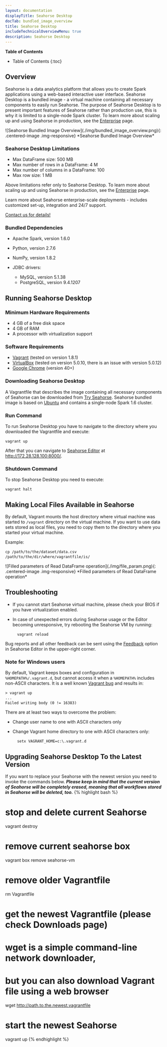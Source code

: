 ```yaml
---
layout: documentation
displayTitle: Seahorse Desktop
docTab: bundled_image_overview
title: Seahorse Desktop
includeTechnicalOverviewMenu: true
description: Seahorse Desktop
---
```



**Table of Contents**

* Table of Contents
{:toc}

## Overview

Seahorse is a data analytics platform that allows you to create Spark applications using a web-based interactive user interface.
Seahorse Desktop is a bundled image - a virtual machine containing all necessary components to easily run Seahorse.
The purpose of Seahorse Desktop is to present important features of Seahorse rather than
production use, this is why it is limited to a single-node Spark cluster.
To learn more about scaling up and using Seahorse in production, see the
<a href="https://seahorse.deepsense.io/enterprise.html">Enterprise</a> page.

<div class="centered-container" markdown="1">
  ![Seahorse Bundled Image Overview](./img/bundled_image_overview.png){: .centered-image .img-responsive}
  *Seahorse Bundled Image Overview*
</div>



### Seahorse Desktop Limitations

* Max DataFrame size: 500 MB
* Max number of rows in a DataFrame: 4 M
* Max number of columns in a DataFrame: 100
* Max row size: 1 MB

Above limitations refer only to Seahorse Desktop.
To learn more about scaling up and using Seahorse in production,
see the <a href="https://seahorse.deepsense.io/enterprise.html">Enterprise</a> page.


<div class="contact-block">
	<div class="contact-info">
		<p>Learn more about Seahorse enterprise-scale deployments
		- includes customized set-up, integration and 24/7 support.</p>
	</div>
	<div class="contact-block-container">
		<div class="contact-block-button">
			<a target="_blank" href="http://deepsense.io/about-us/contact/">
			Contact us for details!
			</a>
		</div>
	</div>
</div>

### Bundled Dependencies

* Apache Spark, version 1.6.0
* Python, version 2.7.6
* NumPy, version 1.8.2
* JDBC drivers:

    -   MySQL, version 5.1.38
    -   PostgreSQL, version 9.4.1207


## Running Seahorse Desktop

### Minimum Hardware Requirements
* 4 GB of a free disk space
* 4 GB of RAM
* A processor with virtualization support

### Software Requirements
* <a target="_blank" href="https://www.vagrantup.com/">Vagrant</a> (tested on version 1.8.1)
* <a target="_blank" href="https://www.virtualbox.org/">VirtualBox</a> (tested on version 5.0.10, there is an issue with version 5.0.12)
* <a target="_blank" href="https://www.google.com/chrome/">Google Chrome</a> (version 40+)

### Downloading Seahorse Desktop

A Vagrantfile that describes the image containing all necessary components of Seahorse can be downloaded from
<a target="_blank" href="https://seahorse.deepsense.io/downloads.html">Try Seahorse</a>.
Seahorse bundled image is based on <a target="_blank" href="http://www.ubuntu.com/">Ubuntu</a> and contains
a single-node Spark 1.6 cluster.

### Run Command
To run Seahorse Desktop you have to navigate to the directory where you downloaded the Vagrantfile and execute:

    vagrant up

After that you can navigate to <a target="_blank" href="{{ site.SEAHORSE_EDITOR_ADDRESS }}">Seahorse Editor</a>
at <a target="_blank" href="http://172.28.128.100:8000/">http://172.28.128.100:8000/</a>.

### Shutdown Command
To stop Seahorse Desktop you need to execute:

    vagrant halt

## Making Local Files Available in Seahorse
By default, Vagrant mounts the host directory where virtual machine was started to `/vagrant` directory on the virtual machine.
If you want to use data sets stored as local files, you need to copy them to the directory where you started your virtual machine.

Example:

    cp /path/to/the/dataset/data.csv /path/to/the/dir/where/vagrantfile/is/

<div class="centered-container" markdown="1">
  ![Filled parameters of Read DataFrame operation](./img/file_param.png){: .centered-image .img-responsive}
  *Filled parameters of Read DataFrame operation*
</div>



## Troubleshooting
* If you cannot start Seahorse virtual machine, please check your BIOS if you have virtualization enabled.
* In case of unexpected errors during Seahorse usage or the Editor becoming unresponsive,
try rebooting the Seahorse VM by running:

        vagrant reload

Bug reports and all other feedback can be sent using the
<a target="_blank" href="http://feedback.seahorse.deepsense.io">Feedback</a>
option in Seahorse Editor in the upper-right corner.

### Note for Windows users

By default, Vagrant keeps boxes and configuration in `%HOMEPATH%/.vagrant.d`,
but cannot access it when a `%HOMEPATH%` includes non-ASCII characters.
It is a well known <a target="_blank" href="https://github.com/mitchellh/vagrant/issues/4966">Vagrant bug</a> and results in:

    > vagrant up
    ...
    Failed writing body (0 != 16383)

There are at least two ways to overcome the problem:

* Change user name to one with ASCII characters only
* Change Vagrant home directory to one with ASCII characters only:

        setx VAGRANT_HOME=c:\.vagrant.d

## Upgrading Seahorse Desktop To the Latest Version
If you want to replace your Seahorse with the newest version you need to invoke
the commands below. ***Please keep in mind that the current version of Seahorse will be
completely erased, meaning that all workflows stored in Seahorse will be deleted, too.***
{% highlight bash %}
# stop and delete current Seahorse
vagrant destroy
# remove current seahorse box
vagrant box remove seahorse-vm
# remove older Vagrantfile
rm Vagrantfile
# get the newest Vagrantfile (please check Downloads page)
# wget is a simple command-line network downloader,
# but you can also download Vagrant file using a web browser
wget http://path.to.the.newest.vagrantfile
# start the newest Seahorse
vagrant up
{% endhighlight %}
